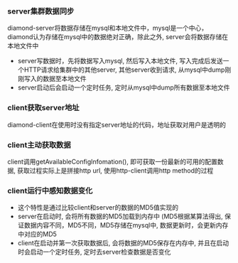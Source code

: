 ### server集群数据同步
diamond-server将数据存储在mysql和本地文件中，mysql是一个中心，diamond认为存储在mysql中的数据绝对正确，除此之外, server会将数据存储在本地文件中

- server写数据时，先将数据写入mysql, 然后写入本地文件, 写入完成后发送一个HTTP请求给集群中的其他server, 其他server收到请求, 从mysql中dump刚刚写入的数据至本地文件
- server启动后会启动一个定时任务, 定时从mysql中dump所有数据至本地文件

### client获取server地址
diamond-client在使用时没有指定server地址的代码，地址获取对用户是透明的

### client主动获取数据
client调用getAvailableConfigInfomation(), 即可获取一份最新的可用的配置数据, 获取过程实际上是拼接http url, 使用http-client调用http method的过程

### client运行中感知数据变化
- 这个特性是通过比较client和server的数据的MD5值实现的
- server在启动时, 会将所有数据的MD5加载到内存中 (MD5根据某算法得出, 保证数据内容不同，MD5不同，MD5存储在mysql中, 数据更新时，会更新内存中对应的MD5
- client在启动并第一次获取数据后, 会将数据的MD5保存在内存中, 并且在启动时会启动一个定时任务, 定时去server检查数据是否变化
